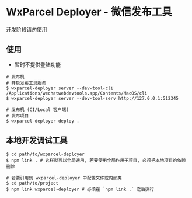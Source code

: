 # WxParcel Deployer - 微信发布工具

开发阶段请勿使用


## 使用

* 暂时不提供登陆功能

```
# 发布机
# 开启发布工具服务
$ wxparcel-deployer server --dev-tool-cli /Applications/wechatwebdevtools.app/Contents/MacOS/cli
$ wxparcel-deployer server --dev-tool-serv http://127.0.0.1:512345

# 发布机 (CI/Local 客户端)
# 发布项目
$ wxparcel-deployer deploy .
```

## 本地开发调试工具

```
$ cd path/to/wxparcel-deployer
$ npm link . # 这样就可以全局通用, 若要使用全局作用于项目, 必须把本地项目的依赖删除

# 若要引用到 wxparcel-deployer 中配置文件或内部类
$ cd path/to/project
$ npm link wxparcel-deployer # 必须在 `npm link .` 之后执行
```
